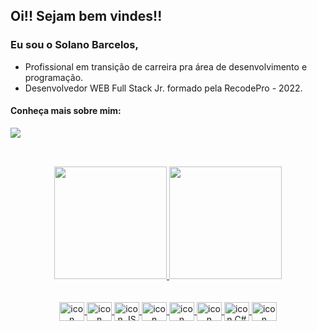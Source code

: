 ## Oi!! Sejam bem vindes!!

### Eu sou o Solano Barcelos,

- Profissional em transição de carreira pra área de desenvolvimento e programação. 
- Desenvolvedor WEB Full Stack Jr. formado pela RecodePro - 2022.

#### Conheça mais sobre mim:

<div>
  <a target="_blank" href="https://www.linkedin.com/in/solanobarcelos/" ><img target="_blank" src="https://img.shields.io/badge/-   LinkedIn-%230077B5?style=for-the-badge&logo=linkedin&logoColor=white"></a>
</div>

##

<br>
<div align="center">
  <a href="https://github.com/SolanoBarcelos">
  <img height="180em" src="https://github-readme-stats.vercel.app/api?username=solanobarcelos&show_icons=true&theme=&include_all_commits=true&count_private=true"/>
  <img height="180em" src="https://github-readme-stats.vercel.app/api/top-langs/?username=solanobarcelos&layout=compact&langs_count=7&theme="/>
</div>
<br>  

</div>
<div align="center" style="display: inline_block"><br>
  <img align="center" alt="icon HTMl" height="30" width="40" src="https://cdn.jsdelivr.net/gh/devicons/devicon/icons/html5/html5-original.svg" />
  <img align="center" alt="icon CSS" height="30" width="40" src="https://cdn.jsdelivr.net/gh/devicons/devicon/icons/css3/css3-plain.svg" />
  <img align="center" alt="icon JS" height="30" width="40" src="https://cdn.jsdelivr.net/gh/devicons/devicon/icons/javascript/javascript-original.svg" />
  <img align="center" alt="icon React" height="30" width="40" src="https://cdn.jsdelivr.net/gh/devicons/devicon/icons/react/react-original.svg" />
  <img align="center" alt="icon JAVA" height="30" width="40" src="https://cdn.jsdelivr.net/gh/devicons/devicon/icons/java/java-original.svg" />
  <img align="center" alt="icon Spring" height="30" width="40" src="https://cdn.jsdelivr.net/gh/devicons/devicon/icons/spring/spring-original.svg" />
  <img align="center" alt="icon C#" height="30" width="40" src="https://cdn.jsdelivr.net/gh/devicons/devicon/icons/csharp/csharp-original.svg" />
  <img align="center" alt="icon MySQL" height="30" width="40" src="https://cdn.jsdelivr.net/gh/devicons/devicon/icons/mysql/mysql-original.svg" />
</div>


